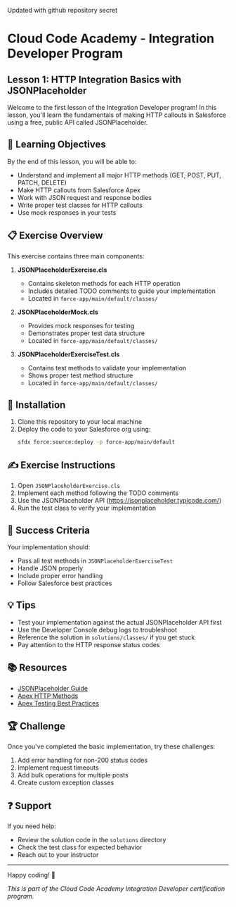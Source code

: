 Updated with github repository secret

# Cloud Code Academy - Integration Developer Program
## Lesson 1: HTTP Integration Basics with JSONPlaceholder

Welcome to the first lesson of the Integration Developer program! In this lesson, you'll learn the fundamentals of making HTTP callouts in Salesforce using a free, public API called JSONPlaceholder.

## 🎯 Learning Objectives

By the end of this lesson, you will be able to:
- Understand and implement all major HTTP methods (GET, POST, PUT, PATCH, DELETE)
- Make HTTP callouts from Salesforce Apex
- Work with JSON request and response bodies
- Write proper test classes for HTTP callouts
- Use mock responses in your tests

## 📋 Exercise Overview

This exercise contains three main components:

1. **JSONPlaceholderExercise.cls**
   - Contains skeleton methods for each HTTP operation
   - Includes detailed TODO comments to guide your implementation
   - Located in `force-app/main/default/classes/`

2. **JSONPlaceholderMock.cls**
   - Provides mock responses for testing
   - Demonstrates proper test data structure
   - Located in `force-app/main/default/classes/`

3. **JSONPlaceholderExerciseTest.cls**
   - Contains test methods to validate your implementation
   - Shows proper test method structure
   - Located in `force-app/main/default/classes/`

## 🔨 Installation

1. Clone this repository to your local machine
2. Deploy the code to your Salesforce org using:
   ```bash
   sfdx force:source:deploy -p force-app/main/default
   ```

## ✍️ Exercise Instructions

1. Open `JSONPlaceholderExercise.cls`
2. Implement each method following the TODO comments
3. Use the JSONPlaceholder API (https://jsonplaceholder.typicode.com/)
4. Run the test class to verify your implementation

## 🎯 Success Criteria

Your implementation should:
- Pass all test methods in `JSONPlaceholderExerciseTest`
- Handle JSON properly
- Include proper error handling
- Follow Salesforce best practices

## 💡 Tips

- Test your implementation against the actual JSONPlaceholder API first
- Use the Developer Console debug logs to troubleshoot
- Reference the solution in `solutions/classes/` if you get stuck
- Pay attention to the HTTP response status codes

## 📚 Resources

- [JSONPlaceholder Guide](https://jsonplaceholder.typicode.com/guide/)
- [Apex HTTP Methods](https://developer.salesforce.com/docs/atlas.en-us.apexcode.meta/apexcode/apex_classes_restful_http.htm)
- [Apex Testing Best Practices](https://developer.salesforce.com/docs/atlas.en-us.apexcode.meta/apexcode/apex_testing_best_practices.htm)

## 🏆 Challenge

Once you've completed the basic implementation, try these challenges:
1. Add error handling for non-200 status codes
2. Implement request timeouts
3. Add bulk operations for multiple posts
4. Create custom exception classes

## ❓ Support

If you need help:
- Review the solution code in the `solutions` directory
- Check the test class for expected behavior
- Reach out to your instructor

---
Happy coding! 🚀

*This is part of the Cloud Code Academy Integration Developer certification program.*
